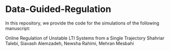 # Data-Guided-Regulation

In this repository, we provide the code for the simulations of the following manuscript:

Online Regulation of Unstable LTI Systems from a Single Trajectory
Shahriar Talebi, Siavash Alemzadeh, Newsha Rahimi, Mehran Mesbahi

